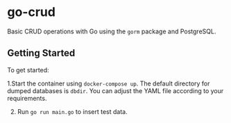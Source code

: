 # go-crud

Basic CRUD operations with Go using the `gorm` package and PostgreSQL.

## Getting Started

To get started:

1.Start the container using `docker-compose up`. The default directory for dumped databases is `dbdir`. You can adjust the YAML file according to your requirements.

2.  Run `go run main.go` to insert test data.

